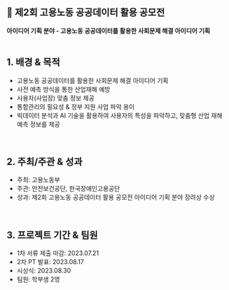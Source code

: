 ## 👷 제2회 고용노동 공공데이터 활용 공모전

**아이디어 기획 분야 - 고용노동 공공데이터를 활용한 사회문제 해결 아이디어 기획**
<br>
<br>

## 1. 배경 & 목적
- 고용노동 공공데이터를 활용한 사회문제 해결 아이디어 기획
- 사전 예측 방식을 통한 산업재해 예방
- 사용자(사업장) 맞춤 정보 제공
- 통합관리의 필요성 & 정부 지원 사업 파악 용이
- 빅데이터 분석과 AI 기술을 활용하여 사용자의 특성을 파악하고, 맞춤형 산업 재해 예측 정보를 제공
<br>

## 2. 주최/주관 & 성과
- 주최: 고용노동부
- 주관: 안전보건공단, 한국장애인고용공단
- 성과: 제2회 고용노동 공공데이터 활용 공모전 아이디어 기획 분야 장려상 수상
<br>

## 3. 프로젝트 기간 & 팀원
- 1차 서류 제출 마감: 2023.07.21
- 2차 PT 발표: 2023.08.17
- 시상식: 2023.08.30
- 팀원: 학부생 2명 
